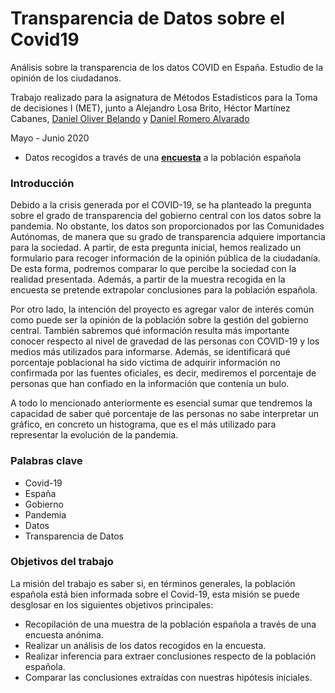 # Transparencia de Datos sobre el Covid19
Análisis sobre la transparencia de los datos COVID en España. Estudio de la opinión de los ciudadanos. 

Trabajo realizado para la asignatura de Métodos Estadísticos para la Toma de decisiones I (MET), junto a Alejandro Losa Brito, Héctor Martínez Cabanes, [Daniel Oliver Belando](https://github.com/PandAsGod) y [Daniel Romero Alvarado](https://github.com/Daniframe)

Mayo - Junio 2020

- Datos recogidos a través de una [**encuesta**](https://docs.google.com/forms/d/e/1FAIpQLSd8v4PzO35ZYIcIoVyjPksgCv64A-V_fobk89YpSyDWc-xsNw/viewform) a la población española 

### Introducción
Debido a la crisis generada por el COVID-19, se ha planteado la pregunta sobre el grado de transparencia del gobierno central con los datos sobre la pandemia. No obstante, los datos son proporcionados por las Comunidades Autónomas, de manera que su grado de transparencia adquiere importancia para la sociedad. A partir, de esta pregunta inicial, hemos realizado un formulario para recoger información de la opinión pública de la ciudadanía. De esta forma, podremos comparar lo que percibe la sociedad con la realidad presentada. Además, a partir de la muestra recogida en la encuesta se pretende extrapolar conclusiones para la población española. 

Por otro lado, la intención del proyecto es agregar valor de interés común como puede ser la opinión de la población sobre la gestión del gobierno central. También sabremos qué información resulta más importante conocer respecto al nivel de gravedad de las personas con COVID-19 y los medios más utilizados para informarse. Además, se identificará qué porcentaje poblacional ha sido víctima de adquirir información no confirmada por las fuentes oficiales, es decir, mediremos el porcentaje de personas que han confiado en la información que contenía un bulo. 

A todo lo mencionado anteriormente es esencial sumar que tendremos la capacidad de saber qué porcentaje de las personas no sabe interpretar un gráfico, en concreto un histograma, que es el más utilizado para representar la evolución de la pandemia. 

### Palabras clave
- Covid-19
- España
- Gobierno
- Pandemia
- Datos
- Transparencia de Datos

### Objetivos del trabajo
La misión del trabajo es saber si, en términos generales, la población española está bien informada sobre el Covid-19, esta misión se puede desglosar en los siguientes objetivos principales:
- Recopilación de una muestra de la población española a través de una encuesta anónima.
- Realizar un análisis de los datos recogidos en la encuesta.
- Realizar inferencia para extraer conclusiones respecto de la población española.
- Comparar las conclusiones extraídas con nuestras hipótesis iniciales.
